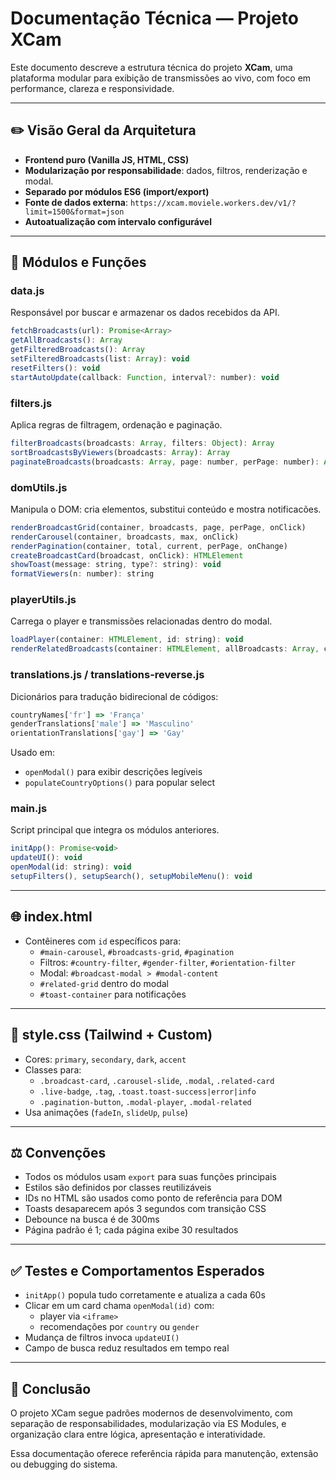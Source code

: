 # Documentação Técnica — Projeto XCam

Este documento descreve a estrutura técnica do projeto **XCam**, uma plataforma modular para exibição de transmissões ao vivo, com foco em performance, clareza e responsividade.

---

## ✏️ Visão Geral da Arquitetura

- **Frontend puro (Vanilla JS, HTML, CSS)**
- **Modularização por responsabilidade**: dados, filtros, renderização e modal.
- **Separado por módulos ES6 (import/export)**
- **Fonte de dados externa**: `https://xcam.moviele.workers.dev/v1/?limit=1500&format=json`
- **Autoatualização com intervalo configurável**

---

## 🔗 Módulos e Funções

### data.js

Responsável por buscar e armazenar os dados recebidos da API.

```js
fetchBroadcasts(url): Promise<Array>
getAllBroadcasts(): Array
getFilteredBroadcasts(): Array
setFilteredBroadcasts(list: Array): void
resetFilters(): void
startAutoUpdate(callback: Function, interval?: number): void
```

### filters.js

Aplica regras de filtragem, ordenação e paginação.

```js
filterBroadcasts(broadcasts: Array, filters: Object): Array
sortBroadcastsByViewers(broadcasts: Array): Array
paginateBroadcasts(broadcasts: Array, page: number, perPage: number): Array
```

### domUtils.js

Manipula o DOM: cria elementos, substitui conteúdo e mostra notificacões.

```js
renderBroadcastGrid(container, broadcasts, page, perPage, onClick)
renderCarousel(container, broadcasts, max, onClick)
renderPagination(container, total, current, perPage, onChange)
createBroadcastCard(broadcast, onClick): HTMLElement
showToast(message: string, type?: string): void
formatViewers(n: number): string
```

### playerUtils.js

Carrega o player e transmissões relacionadas dentro do modal.

```js
loadPlayer(container: HTMLElement, id: string): void
renderRelatedBroadcasts(container: HTMLElement, allBroadcasts: Array, currentId: string, onClick): void
```

### translations.js / translations-reverse.js

Dicionários para tradução bidirecional de códigos:

```js
countryNames['fr'] => 'França'
genderTranslations['male'] => 'Masculino'
orientationTranslations['gay'] => 'Gay'
```

Usado em:

- `openModal()` para exibir descrições legíveis
- `populateCountryOptions()` para popular select

### main.js

Script principal que integra os módulos anteriores.

```js
initApp(): Promise<void>
updateUI(): void
openModal(id: string): void
setupFilters(), setupSearch(), setupMobileMenu(): void
```

---

## 🌐 index.html

- Contêineres com `id` específicos para:
  - `#main-carousel`, `#broadcasts-grid`, `#pagination`
  - Filtros: `#country-filter`, `#gender-filter`, `#orientation-filter`
  - Modal: `#broadcast-modal > #modal-content`
  - `#related-grid` dentro do modal
  - `#toast-container` para notificações

---

## 🎨 style.css (Tailwind + Custom)

- Cores: `primary`, `secondary`, `dark`, `accent`
- Classes para:
  - `.broadcast-card`, `.carousel-slide`, `.modal`, `.related-card`
  - `.live-badge`, `.tag`, `.toast.toast-success|error|info`
  - `.pagination-button`, `.modal-player`, `.modal-related`
- Usa animações (`fadeIn`, `slideUp`, `pulse`)

---

## ⚖️ Convenções

- Todos os módulos usam `export` para suas funções principais
- Estilos são definidos por classes reutilizáveis
- IDs no HTML são usados como ponto de referência para DOM
- Toasts desaparecem após 3 segundos com transição CSS
- Debounce na busca é de 300ms
- Página padrão é 1; cada página exibe 30 resultados

---

## ✅ Testes e Comportamentos Esperados

- `initApp()` popula tudo corretamente e atualiza a cada 60s
- Clicar em um card chama `openModal(id)` com:
  - player via `<iframe>`
  - recomendações por `country` ou `gender`
- Mudança de filtros invoca `updateUI()`
- Campo de busca reduz resultados em tempo real

---

## 📌 Conclusão

O projeto XCam segue padrões modernos de desenvolvimento, com separação de responsabilidades, modularização via ES Modules, e organização clara entre lógica, apresentação e interatividade.

Essa documentação oferece referência rápida para manutenção, extensão ou debugging do sistema.
